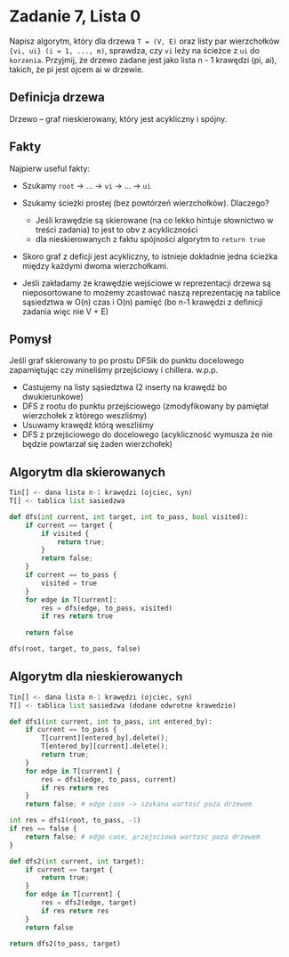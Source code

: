# Zadanie 7, Lista 0

Napisz algorytm, który dla drzewa `T = (V, E)` oraz listy par wierzchołków `{vi, ui} (i = 1, ..., m)`, sprawdza, czy `vi` leży na ścieżce z `ui` do `korzenia`. Przyjmij, że drzewo zadane jest jako lista n - 1 krawędzi (pi, ai), takich, że pi jest ojcem ai w drzewie.

## Definicja drzewa

Drzewo – graf nieskierowany, który jest acykliczny i spójny. 

## Fakty
Najpierw useful fakty:
- Szukamy `root` -> ... -> `vi` -> ... -> `ui`

- Szukamy ścieżki prostej (bez powtórzeń wierzchołków). Dlaczego?

  - Jeśli krawędzie są skierowane (na co lekko hintuje słownictwo w treści zadania) to jest to obv z acykliczności
  - dla nieskierowanych z faktu spójności algorytm to `return true`

- Skoro graf z deficji jest acykliczny, to istnieje dokładnie jedna ścieżka między każdymi dwoma wierzchołkami.
- Jeśli zakładamy że krawędzie wejściowe w reprezentacji drzewa są nieposortowane to możemy zcastować naszą reprezentację na tablice sąsiedztwa w O(n) czas i O(n) pamięć (bo n-1 krawędzi z definicji zadania więc nie V + E)

## Pomysł

Jeśli graf skierowany to po prostu DFSik do punktu docelowego zapamiętując czy mineliśmy przejściowy i chillera. w.p.p.

- Castujemy na listy sąsiedztwa (2 inserty na krawędź bo dwukierunkowe)
- DFS z rootu do punktu przejściowego (zmodyfikowany by pamiętał wierzchołek z którego weszliśmy)
- Usuwamy krawędź którą weszliśmy
- DFS z przejściowego do docelowego (acykliczność wymusza że nie będzie powtarzał się żaden wierzchołek)

## Algorytm dla skierowanych

```py
Tin[] <- dana lista n-1 krawędzi (ojciec, syn)
T[] <- tablica list sasiedzwa

def dfs(int current, int target, int to_pass, bool visited):
    if current == target {
        if visited {
            return true;
        }
        return false;
    }
    if current == to_pass {
        visited = true
    }
    for edge in T[current]:
        res = dfs(edge, to_pass, visited)
        if res return true
    
    return false

dfs(root, target, to_pass, false)
```

## Algorytm dla nieskierowanych

```py
Tin[] <- dana lista n-1 krawędzi (ojciec, syn)
T[] <- tablica list sasiedzwa (dodane odwrotne krawedzie)

def dfs1(int current, int to_pass, int entered_by):
    if current == to_pass {
        T[current][entered_by].delete();
        T[entered_by][current].delete();
        return true;
    }
    for edge in T[current] {
        res = dfs1(edge, to_pass, current)
        if res return res
    }
    return false; # edge case -> szukana wartość poza drzewem

int res = dfs1(root, to_pass, -1)
if res == false {
    return false; # edge case, przejsciowa wartosc poza drzewem
}

def dfs2(int current, int target):
    if current == target {
        return true;
    }
    for edge in T[current] {
        res = dfs2(edge, target)
        if res return res
    }
    return false

return dfs2(to_pass, target)
```
